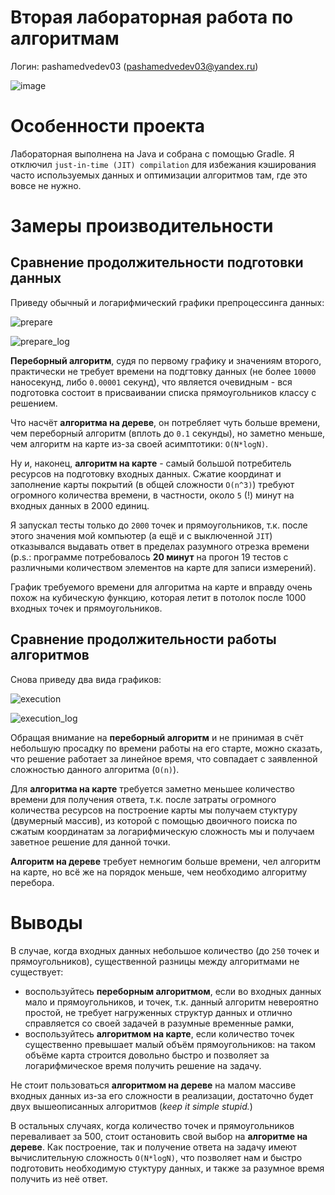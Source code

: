 # Вторая лабораторная работа по алгоритмам

Логин: pashamedvedev03 (pashamedvedev03@yandex.ru)

![image](https://user-images.githubusercontent.com/46136468/234573265-c372dfed-f5eb-449e-9df3-d0dd0fd605c6.png)

# Особенности проекта

Лабораторная выполнена на Java и собрана с помощью Gradle. Я отключил `just-in-time (JIT) compilation` для избежания кэширования часто используемых данных и оптимизации алгоритмов там, где это вовсе не нужно.

# Замеры производительности

## Сравнение продолжительности подготовки данных

Приведу обычный и логарифмический графики препроцессинга данных:

![prepare](https://user-images.githubusercontent.com/46136468/234573734-60cf06d3-9e1f-4bb8-b3dd-4ee2242f5f61.png)

![prepare_log](https://user-images.githubusercontent.com/46136468/234573745-52a1c7fd-c303-4075-81c6-001f545b9542.png)

**Переборный алгоритм**, судя по первому графику и значениям второго, практически не требует времени на подгтовку данных (не более `10000` наносекунд, либо `0.00001` секунд), что является очевидным - вся подготовка состоит в присваивании списка прямоугольников классу с решением.

Что насчёт **алгоритма на дереве**, он потребляет чуть больше времени, чем переборный алгоритм (вплоть до `0.1` секунды), но заметно меньше, чем алгоритм на карте из-за своей асимптотики: `O(N*logN)`.

Ну и, наконец, **алгоритм на карте** - самый большой потребитель ресурсов на подготовку входных данных. Сжатие координат и заполнение карты покрытий (в общей сложности `O(n^3)`) требуют огромного количества времени, в частности, около `5` (!) минут на входных данных в 2000 единиц. 

Я запускал тесты только до `2000` точек и прямоугольников, т.к. после этого значения мой компьютер (а ещё и с выключенной `JIT`) отказывался выдавать ответ в пределах разумного отрезка времени (p.s.: программе потребовалось **20 минут** на прогон 19 тестов с различными количеством элементов на карте для записи измерений).

График требуемого времени для алгоритма на карте и вправду очень похож на кубическую функцию, которая летит в потолок после 1000 входных точек и прямоугольников.

## Сравнение продолжительности работы алгоритмов

Снова приведу два вида графиков:

![execution](https://user-images.githubusercontent.com/46136468/234587139-9e08d3c5-1a6c-4576-9f4f-3c2bded3ed4d.png)

![execution_log](https://user-images.githubusercontent.com/46136468/234587202-6aff5f74-8423-4580-9067-7003e40868ce.png)

Обращая внимание на **переборный алгоритм** и не принимая в счёт небольшую просадку по времени работы на его старте, можно сказать, что решение работает за линейное время, что совпадает с заявленной сложностью данного алгоритма (`O(n)`).

Для **алгоритма на карте** требуется заметно меньшее количество времени для получения ответа, т.к. после затраты огромного количества ресурсов на построение карты мы получаем стуктуру (двумерный массив), из которой с помощью двоичного поиска по сжатым координатам за логарифмическую сложность мы и получаем заветное решение для данной точки.

**Алгоритм на дереве** требует немногим больше времени, чел алгоритм на карте, но всё же на порядок меньше, чем необходимо алгоритму перебора.

# Выводы

В случае, когда входных данных небольшое количество (до `250` точек и прямоугольников), существенной разницы между алгоритмами не существует:
* воспользуйтесь **переборным алгоритмом**, если во входных данных мало и прямоугольников, и точек, т.к. данный алгоритм невероятно простой, не требует нагруженных структур данных и отлично справляется со своей задачей в разумные временные рамки,
* воспользуйтесь **алгоритмом на карте**, если количество точек существенно превышает малый объём прямоугольников: на таком объёме карта строится довольно быстро и позволяет за логарифмическое время получить решение на задачу.

Не стоит пользоваться **алгоритмом на дереве** на малом массиве входных данных из-за его сложности в реализации, достаточно будет двух вышеописанных алгоритмов (*keep it simple stupid.*)

В остальных случаях, когда количество точек и прямоугольников переваливает за 500, стоит остановить свой выбор на **алгоритме на дереве**. Как построение, так и получение ответа на задачу имеют вычислительную сложность `O(N*logN)`, что позволяет нам и быстро подготовить необходимую стуктуру данных, и также за разумное время получить из неё ответ. 

